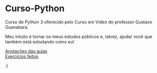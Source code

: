 # Curso-Python
 Curso de Python 3 oferecido pelo Curso em Vídeo do professor Gustavo Guanabara.

 Meu intuito é tornar os meus estudos públicos e, talvez, ajudar você que também está estudando como eu!

 <a href="https://github.com/OPauloss/Curso-Python/tree/main/Aulas" target="_blank">Anotações das aulas</a><br>
 <a href="https://github.com/OPauloss/Curso-Python/tree/main/Desafios" target="_blank">Exercícios feitos</a>

 :)


